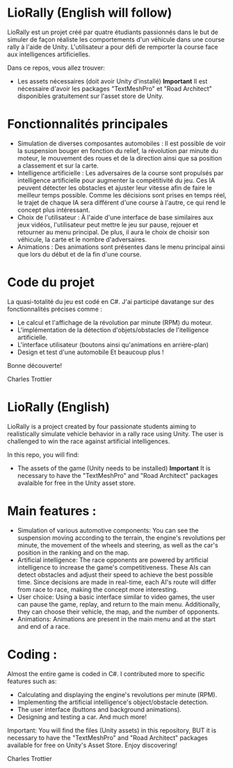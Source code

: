 # LioRally (English will follow)

LioRally est un projet créé par quatre étudiants passionnés dans le but de simuler de façon réaliste les comportements d'un véhicule dans une course rally à l'aide de Unity. L'utilisateur a pour défi de remporter la course face aux intelligences artificielles.

Dans ce repos, vous allez trouver: 
- Les assets nécessaires (doit avoir Unity d'installé)
**Important** Il est nécessaire d'avoir les packages "TextMeshPro" et "Road Architect" disponibles gratuitement sur l'asset store de Unity.

# Fonctionnalités principales 
- Simulation de diverses composantes automobiles : Il est possible de voir la suspension bouger en fonction du relief, la révolution par minute du moteur, le mouvement des roues et de la direction ainsi que sa position a classement et sur la carte.
- Intelligence artificielle : Les adversaires de la course sont propulsés par intelligence artificielle pour augmenter la compétitivité du jeu. Ces IA peuvent détecter les obstacles et ajuster leur vitesse afin de faire le meilleur temps possible.
Comme les décisions sont prises en temps réel, le trajet de chaque IA sera différent d'une course à l'autre, ce qui rend le concept plus intéressant. 
- Choix de l'utilisateur : À l'aide d'une interface de base similaires aux jeux vidéos, l'utilisateur peut mettre le jeu sur pause, rejouer et retourner au menu principal. De plus, il aura le choix de choisir son véhicule, la carte et le nombre d'adversaires.
- Animations : Des animations sont présentes dans le menu principal ainsi que lors du début et de la fin d'une course.

# Code du projet 

La quasi-totalité du jeu est codé en C#. J'ai participé davatange sur des fonctionnalités précises comme : 

- Le calcul et l'affichage de la révolution par minute (RPM) du moteur.
- L'implémentation de la détection d'objets/obstacles de l'itelligence artificielle.
- L'interface utilisateur (boutons ainsi qu'animations en arrière-plan)
- Design et test d'une automobile
Et beaucoup plus !

Bonne découverte!

Charles Trottier





# LioRally (English)

LioRally is a project created by four passionate students aiming to realistically simulate vehicle behavior in a rally race using Unity. The user is challenged to win the race against artificial intelligences. 

In this repo, you will find:
- The assets of the game (Unity needs to be installed)
**Important** It is necessary to have the "TextMeshPro" and "Road Architect" packages avalaible for free in the Unity asset store.
  
# Main features : 
- Simulation of various automotive components: You can see the suspension moving according to the terrain, the engine's revolutions per minute, the movement of the wheels and steering, as well as the car's position in the ranking and on the map.
- Artificial intelligence: The race opponents are powered by artificial intelligence to increase the game's competitiveness. These AIs can detect obstacles and adjust their speed to achieve the best possible time. Since decisions are made in real-time, each AI's route will differ from race to race, making the concept more interesting.
- User choice: Using a basic interface similar to video games, the user can pause the game, replay, and return to the main menu. Additionally, they can choose their vehicle, the map, and the number of opponents.
- Animations: Animations are present in the main menu and at the start and end of a race.

# Coding : 

Almost the entire game is coded in C#. I contributed more to specific features such as:

- Calculating and displaying the engine's revolutions per minute (RPM).
- Implementing the artificial intelligence's object/obstacle detection.
- The user interface (buttons and background animations).
- Designing and testing a car.
And much more!

Important: You will find the files (Unity assets) in this repository, BUT it is necessary to have the "TextMeshPro" and "Road Architect" packages available for free on Unity's Asset Store.
Enjoy discovering!

Charles Trottier
